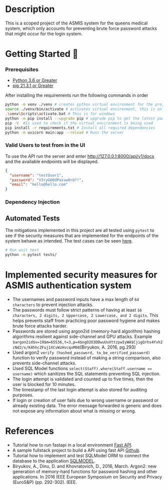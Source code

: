 # Description

This is a scoped project of the ASMIS system for the queens medical system, which only accounts for preventing brute
force
password attacks that might occur for the login system.

# Getting Started 🚀

### Prerequisites
* <a href=https://www.python.org/downloads/release/python-360/> Python 3.6 or Greater</a>
* <a href=https://pip.pypa.io/en/stable/installation/> pip 21.3.1 or Greater</a>

After installing the requirements run the following commands in order
```bash
python -m venv ./venv # creates python virtual environment for the project
source ./venv/bin/activate # activates virtual environment, this is on mac
.\venv\Scripts\activate.bat # This is for windows
python -m pip install --upgrade pip # upgrade pip to get the latest packages
pip -V  #Is used to check if the virtual environment is being used 
pip install -r requirements.txt # Install all required dependencies
python -m uvicorn main:app --reload # Runs the server
```

### Valid Users to test from in the UI

To use the API run the server and enter http://127.0.0.1:8000/api/v1/docs and the available endpoints will be displayed.

```json
{
  "username": "testUser1",
  "password": "V3ryG00dPassw0rd?!",
  "email": "hello@hello.com"
}
```

### Dependency Injection

## Automated Tests
The mitigations implemented in this project are all tested using ```pytest``` to see if the security measures that are implemented
for the endpoints of the system behave as intended. The test cases can be seen [here](./tests).

```bash
# Run unit test
python -m pytest tests/
```
# Implemented security measures for ASMIS authentication system

* The usernames and password inputs have a max length of ```64 characters``` to prevent injection attacks.
* The passwords must follow strict patterns of having at least ```16 characters, 2 digits, 2 Uppercase, 2 Lowercase, and 2 digits```.
This helps prevents staff from practicing poor password hygiene and makes brute force attacks harder.
* Passwords are stored using argon2id (memory-hard algorithm) hashing algorithms resilient against side-channel and GPU attacks.
  Example ```$argon2id$v=19$m=65536,t=3,p=4$ngO2O3DDwuUuVttzpwIyWA$CjigQrhs4Yvh2cNd2/x/K4hhcZFuj1XCvWzHvcqxM08```(Biryukov, A. 2016, pg.293)
* Used argon2 ```verify (hashed_password, to_be_verified_password)``` function to verify password instead of making a
  string comparison, also prevents side-channel attacks.
* Used SQL Model functions ```select(Staff).where(Staff.username == username)``` which sanitizes the SQL statements
  preventing SQL injection.
* The login attempt is validated and counted up to five times, then the user is blocked for 10 minutes.
* The timestamp of the last login attempt is also stored for auditing purposes.
* If login or creation of user fails due to wrong username or password or already existing data. The error message forwarded is generic and does
not expose any information about what is missing or wrong.

# References

* Tutorial how to run fastapi in a local
  environment <a href=https://fastapi.tiangolo.com/tutorial/first-steps/ class="external-link" target="_blank">
  Fast API</a>.
* A sample fullstack project to build a API using fast
  API <a href=https://github.com/scionoftech/FastAPI-Full-Stack-Samples class="external-link" target="_blank">
  Github</a>.
* Tutorial how to implement and test SQLModel ORM to connect the database to the
  application <a href=https://sqlmodel.tiangolo.com/tutorial/fastapi/tests/#configure-the-in-memory-database>
  SQLMODEL</a>.
* Biryukov, A., Dinu, D. and Khovratovich, D., 2016, March. Argon2: new generation of memory-hard functions for password hashing and other applications. In 2016 IEEE European Symposium on Security and Privacy (EuroS&P) (pp. 292-302). IEEE.